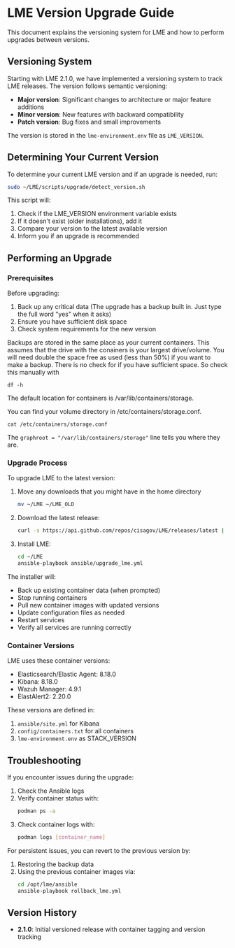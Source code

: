 # LME Version Upgrade Guide

This document explains the versioning system for LME and how to perform upgrades between versions.

## Versioning System

Starting with LME 2.1.0, we have implemented a versioning system to track LME releases. The version follows semantic versioning:

- **Major version**: Significant changes to architecture or major feature additions
- **Minor version**: New features with backward compatibility
- **Patch version**: Bug fixes and small improvements

The version is stored in the `lme-environment.env` file as `LME_VERSION`.

## Determining Your Current Version

To determine your current LME version and if an upgrade is needed, run:

```bash
sudo ~/LME/scripts/upgrade/detect_version.sh
```

This script will:
1. Check if the LME_VERSION environment variable exists
2. If it doesn't exist (older installations), add it
3. Compare your version to the latest available version
4. Inform you if an upgrade is recommended

## Performing an Upgrade

### Prerequisites

Before upgrading:
1. Back up any critical data (The upgrade has a backup built in. Just type the full word "yes" when it asks)
2. Ensure you have sufficient disk space 
3. Check system requirements for the new version

Backups are stored in the same place as your current containers. This assumes that the drive with the conainers is your largest drive/volume. 
You will need double the space free as used (less than 50%) if you want to make a backup. 
There is no check for if you have sufficient space. So check this manually with 
```
df -h
```
The default location for containers is /var/lib/containers/storage. 

You can find your volume directory in /etc/containers/storage.conf. 
```
cat /etc/containers/storage.conf
```

The `graphroot = "/var/lib/containers/storage"` line tells you where they are. 

### Upgrade Process

To upgrade LME to the latest version:

1. Move any downloads that you might have in the home directory
   ```bash
   mv ~/LME ~/LME_OLD
   ```
1. Download the latest release:
   ```bash
   curl -s https://api.github.com/repos/cisagov/LME/releases/latest | jq -r '.assets[0].browser_download_url' | xargs -I {} sh -c 'curl -L -O {} && unzip -d ~/LME $(basename {})'
   ```

1. Install LME:
   ```bash
   cd ~/LME
   ansible-playbook ansible/upgrade_lme.yml
   ```

The installer will:
- Back up existing container data (when prompted)
- Stop running containers
- Pull new container images with updated versions
- Update configuration files as needed
- Restart services
- Verify all services are running correctly

### Container Versions

LME uses these container versions:
- Elasticsearch/Elastic Agent: 8.18.0
- Kibana: 8.18.0
- Wazuh Manager: 4.9.1
- ElastAlert2: 2.20.0

These versions are defined in:
1. `ansible/site.yml` for Kibana
2. `config/containers.txt` for all containers
3. `lme-environment.env` as STACK_VERSION

## Troubleshooting

If you encounter issues during the upgrade:

1. Check the Ansible logs
2. Verify container status with:
   ```bash
   podman ps -a
   ```
3. Check container logs with:
   ```bash
   podman logs [container_name]
   ```

For persistent issues, you can revert to the previous version by:
1. Restoring the backup data
2. Using the previous container images via:
   ```bash
   cd /opt/lme/ansible
   ansible-playbook rollback_lme.yml
   ```

## Version History

- **2.1.0**: Initial versioned release with container tagging and version tracking 